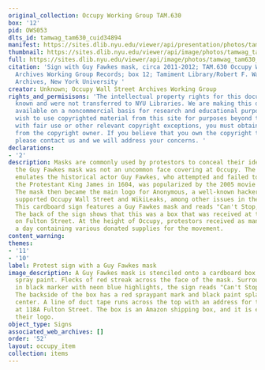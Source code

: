 ```yaml
---
original_collection: Occupy Working Group TAM.630
box: '12'
pid: OWS053
dlts_id: tamwag_tam630_cuid34894
manifest: https://sites.dlib.nyu.edu/viewer/api/presentation/photos/tamwag_tam630_cuid34894/manifest.json
thumbnail: https://sites.dlib.nyu.edu/viewer/api/image/photos/tamwag_tam630_cuid34894/1/full/256,/0/default.jpg
full: https://sites.dlib.nyu.edu/viewer/api/image/photos/tamwag_tam630_cuid34894/1/full/256,/0/default.jpg
citation: 'Sign with Guy Fawkes mask, circa 2011-2012; TAM.630 Occupy Wall Street
  Archives Working Group Records; box 12; Tamiment Library/Robert F. Wagner Labor
  Archives, New York University '
creator: Unknown; Occupy Wall Street Archives Working Group
rights_and_permisisons: 'The intellectual property rights for this document are not
  known and were not transferred to NYU Libraries. We are making this document publicly
  available on a noncommercial basis for research and educational purposes. If you
  wish to use copyrighted material from this site for purposes beyond those in accordance
  with fair use or other relevant copyright exceptions, you must obtain permission
  from the copyright owner. If you believe that you own the copyright to this document,
  please contact us and we will address your concerns. '
declarations:
- '2'
description: Masks are commonly used by protestors to conceal their identities, and
  the Guy Fawkes mask was not an uncommon face covering at Occupy. The mask, which
  emulates the historical actor Guy Fawkes, who attempted and failed to assassinate
  the Protestant King James in 1604, was popularized by the 2005 movie V for Vendetta.
  The mask then became the main logo for Anonymous, a well-known hacker group that
  supported Occupy Wall Street and WikiLeaks, among other issues in the early-2010s.
  This cardboard sign features a Guy Fawkes mask and reads "Can't Stop, Won't Stop."
  The back of the sign shows that this was a box that was received at the UPS Store
  on Fulton Street. At the height of Occupy, protestors received as many as 400 boxes
  a day containing various donated supplies for the movement.
content_warning:
themes:
- '11'
- '10'
label: Protest sign with a Guy Fawkes mask
image_description: A Guy Fawkes mask is stenciled onto a cardboard box with black
  spray paint. Flecks of red streak across the face of the mask. Surrounding the mask
  in black marker with neon blue highlights, the sign reads "Can't Stop Won't Stop."
  The backside of the box has a red spraypant mark and black paint splatters in its
  center. A line of duct tape runs across the top with an address for the UPS Store
  at 118A Fulton Street. The box is an Amazon shipping box, and it is emblazoned with
  their logo.
object_type: Signs
associated_web_archives: []
order: '52'
layout: occupy_item
collection: items
---
```

